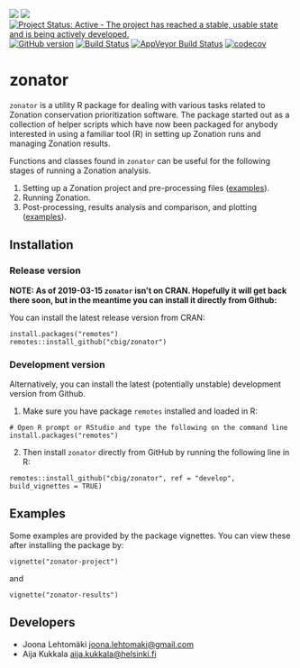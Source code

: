 [![](https://www.r-pkg.org/badges/version/zonator)](https://CRAN.R-project.org/package=zonator)
[![](http://cranlogs.r-pkg.org/badges/zonator)](https://CRAN.R-project.org/package=zonator)
[![Project Status: Active - The project has reached a stable, usable state and is being actively developed.](http://www.repostatus.org/badges/latest/active.svg)](http://www.repostatus.org/#active)
[![GitHub version](https://badge.fury.io/gh/cbig%2Fzonator.svg)](https://badge.fury.io/gh/cbig%2Fzonator)
[![Build Status](https://travis-ci.org/cbig/zonator.png)](https://travis-ci.org/cbig/zonator)
[![AppVeyor Build Status](https://ci.appveyor.com/api/projects/status/github/cbig/zonator?branch=master&svg=true)](https://ci.appveyor.com/project/cbig/zonator)
[![codecov](https://codecov.io/gh/cbig/zonator/branch/master/graph/badge.svg)](https://codecov.io/gh/cbig/zonator)



# zonator

`zonator` is a utility R package for dealing with various tasks related to
Zonation conservation prioritization software. The package started out as a collection
of helper scripts which have now been packaged for anybody interested in using
a familiar tool (R) in setting up Zonation runs and managing Zonation results.

Functions and classes found in `zonator` can be useful for the following stages
of running a Zonation analysis.

1. Setting up a Zonation project and pre-processing files ([examples](https://cbig.github.io/zonator/articles/zonator-project.html)).
1. Running Zonation.
1. Post-processing, results analysis and comparison, and plotting ([examples](https://cbig.github.io/zonator/articles/zonator-results.html)).

## Installation

### Release version

**NOTE: As of 2019-03-15 `zonator` isn't on CRAN. Hopefully it will get back there soon, but in the meantime you can install it directly from Github:**

You can install the latest release version from CRAN:

```
install.packages("remotes")
remotes::install_github("cbig/zonator")
```



### Development version

Alternatively, you can install the latest (potentially unstable) development version from Github.

1. Make sure you have package `remotes` installed and loaded in R:  

```
# Open R prompt or RStudio and type the following on the command line
install.packages("remotes")
```  

2. Then install `zonator` directly from GitHub by running the following line in R:  

```
remotes::install_github("cbig/zonator", ref = "develop", build_vignettes = TRUE)
```  

## Examples

Some examples are provided by the package vignettes. You can view these after installing the package by:

```
vignette("zonator-project")
```

and 

```
vignette("zonator-results")
```

## Developers

* Joona Lehtomäki <joona.lehtomaki@gmail.com>
* Aija Kukkala <aija.kukkala@helsinki.fi>
